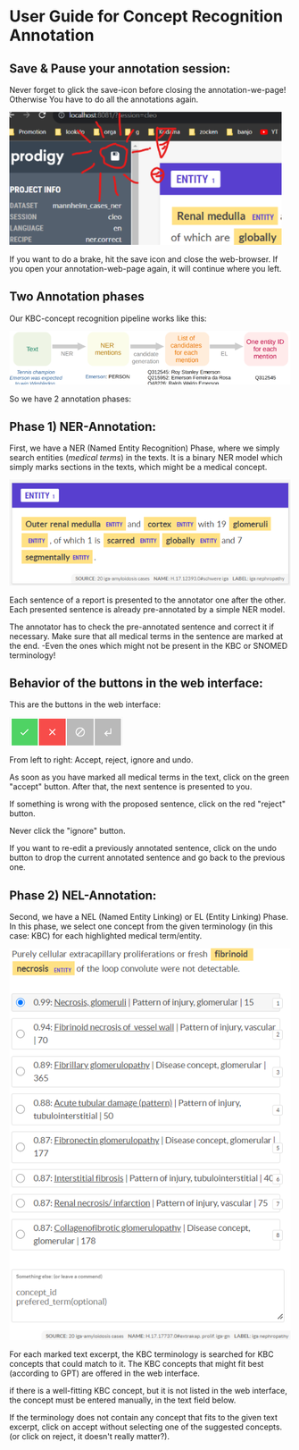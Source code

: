 # User Guide for Concept Recognition Annotation

## Save & Pause your annotation session:

Never forget to glick the save-icon before closing the annotation-we-page! 
Otherwise You have to do all the annotations again.

![img.png](data/img_save.png)

If you want to do a brake, hit the save icon and close the web-browser. 
If you open your annotation-web-page again, it will continue where you left.

## Two Annotation phases

Our KBC-concept recognition pipeline works like this:

![img.png](data/img.png)

So we have 2 annotation phases:

## Phase 1) NER-Annotation:

First, we have a NER (Named Entity Recognition) Phase, where we simply search entities (_medical terms_) in the texts.
It is a binary NER model which simply marks sections in the texts, which might be a medical concept.

![img_ner.png](data/img_ner.png)

Each sentence of a report is presented to the annotator one after the other. Each presented sentence is already pre-annotated by a simple NER model.

The annotator has to check the pre-annotated sentence and correct it if necessary.
Make sure that all medical terms in the sentence are marked at the end. 
-Even the ones which might not be present in the KBC or SNOMED terminology!

## Behavior of the buttons in the web interface:

This are the buttons in the web interface:

![img_buttons.png](data/img_buttons.png)

From left to right: Accept, reject, ignore and undo.

As soon as you have marked all medical terms in the text, click on the green "accept" button. After that, the next sentence is presented to you.

If something is wrong with the proposed sentence, click on the red "reject" button.

Never click the "ignore" button.

If you want to re-edit a previously annotated sentence, click on the undo button to drop the current annotated sentence and go back to the previous one.

## Phase 2) NEL-Annotation:

Second, we have a NEL (Named Entity Linking) or EL (Entity Linking) Phase. 
In this phase, we select one concept from the given terminology (in this case: KBC) for each highlighted medical term/entity.

![img_nel.png](data/img_nel.png)

For each marked text excerpt, the KBC terminology is searched for KBC concepts that could match to it. 
The KBC concepts that might fit best (according to GPT) are offered in the web interface.

if there is a well-fitting KBC concept, but it is not listed in the web interface, 
the concept must be entered manually, in the text field below.

If the terminology does not contain any concept that fits to the given text excerpt, 
 click on accept without selecting one of the suggested concepts. 
(or click on reject, it doesn't really matter?).

